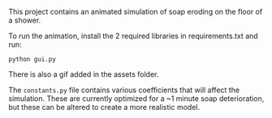 This project contains an animated simulation of soap eroding on the floor of a shower.

To run the animation, install the 2 required libraries in requirements.txt and run:

```python gui.py```

There is also a gif added in the assets folder.

The `constants.py` file contains various coefficients that will affect the simulation. These are currently
optimized for a ~1 minute soap deterioration, but these can be altered to create a more realistic model.